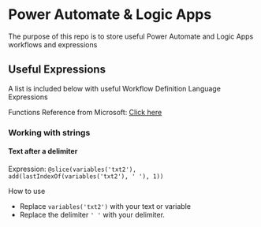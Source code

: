 # Power Automate & Logic Apps
The purpose of this repo is to store useful Power Automate and Logic Apps workflows and expressions

## Useful Expressions
A list is included below with useful Workflow Definition Language Expressions

Functions Reference from Microsoft: [Click here](https://docs.microsoft.com/en-us/azure/logic-apps/workflow-definition-language-functions-reference) 

### Working with strings

#### Text after a delimiter

Expression: `@slice(variables('txt2'), add(lastIndexOf(variables('txt2'), ' '), 1))`

How to use
- Replace `variables('txt2')` with your text or variable
- Replace the delimiter `' '` with your delimiter.


